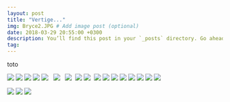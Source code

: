 ```yaml
---
layout: post
title: "Vertige..."
img: Bryce2.JPG # Add image post (optional)
date: 2018-03-29 20:55:00 +0300
description: You’ll find this post in your `_posts` directory. Go ahead and edit it and re-build the site to see your changes. # Add post description (optional)
tag: 
---
```

<p>
toto
</p>

![]({{site.baseurl}}/assets/img/Bryce/P1.JPG)
![]({{site.baseurl}}/assets/img/Bryce/P2.JPG)
![]({{site.baseurl}}/assets/img/Bryce/P3.JPG)
![]({{site.baseurl}}/assets/img/Bryce/P4.JPG)
![]({{site.baseurl}}/assets/img/Bryce/P5.JPG)
<img class="Rot270" src="{{site.baseurl}}/assets/img/Bryce/P6.JPG" alt="">
<img class="Rot270" src="{{site.baseurl}}/assets/img/Bryce/P7.JPG" alt="">
![]({{site.baseurl}}/assets/img/Bryce/P8.JPG)
<img class="Rot270" src="{{site.baseurl}}/assets/img/Bryce/P9.JPG" alt="">
<img class="Rot270" src="{{site.baseurl}}/assets/img/Bryce/P10.JPG" alt="">
![]({{site.baseurl}}/assets/img/Bryce/P12.JPG)
<img class="Rot270" src="{{site.baseurl}}/assets/img/Bryce/P13.JPG" alt="">
![]({{site.baseurl}}/assets/img/Bryce/P14.JPG)
![]({{site.baseurl}}/assets/img/Bryce/P15.JPG)
<img class="Rot270" src="{{site.baseurl}}/assets/img/Bryce/P16.JPG" alt="">
![]({{site.baseurl}}/assets/img/Bryce/P17.JPG)
![]({{site.baseurl}}/assets/img/Bryce/P18.JPG)
![]({{site.baseurl}}/assets/img/Bryce/P19.JPG)
![]({{site.baseurl}}/assets/img/Bryce/P20.JPG)
![]({{site.baseurl}}/assets/img/Bryce/P21.JPG)
![]({{site.baseurl}}/assets/img/Bryce/P22.JPG)
![]({{site.baseurl}}/assets/img/Bryce/P23.JPG)
![]({{site.baseurl}}/assets/img/Bryce/P24.JPG)
<img class="Rot270" src="{{site.baseurl}}/assets/img/Bryce/P26.JPG" alt="">

![]({{site.baseurl}}/assets/img/Bryce/P28.JPG)
![]({{site.baseurl}}/assets/img/Bryce/P29.JPG)
![]({{site.baseurl}}/assets/img/Bryce/P30.JPG)





